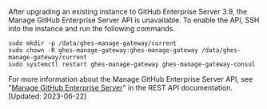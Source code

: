 After upgrading an existing instance to GitHub Enterprise Server 3.9, the Manage GitHub Enterprise Server API is unavailable. To enable the API, SSH into the instance and run the following commands.

```shell copy
sudo mkdir -p /data/ghes-manage-gateway/current
sudo chown -R ghes-manage-gateway:ghes-manage-gateway /data/ghes-manage-gateway/current
sudo systemctl restart ghes-manage-gateway ghes-manage-gateway-consul
```

For more information about the Manage GitHub Enterprise Server API, see "[Manage GitHub Enterprise Server](/rest/enterprise-admin/manage-ghes?apiVersion=2022-11-28)" in the REST API documentation. [Updated: 2023-06-22]
